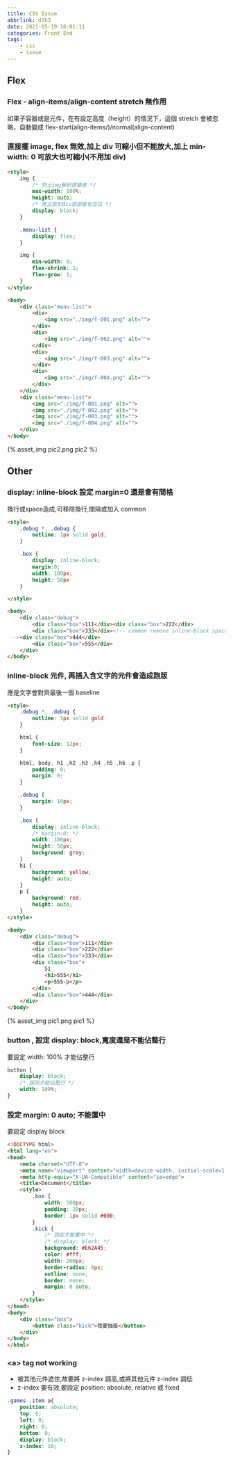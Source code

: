 ```yaml
---
title: CSS Issue
abbrlink: d2b3
date: 2021-05-19 16:01:11
categories: Front End
tags:
	- css
	- issue
---
```


## Flex
### Flex - align-items/align-content stretch 無作用
如果子容器或是元件，在有設定高度（height）的情況下，這個 stretch 會被忽略，自動變成 flex-start(align-items/)/normal(align-content)

<!--more-->

### 直接擺 image, flex 無效,加上 div 可縮小但不能放大,加上 min-width: 0 可放大也可縮小(不用加 div)
``` html
<style>
	img {
		/* 防止img解析度變差 */
		max-width: 100%;
		height: auto;
		/* 修正放於div底部會有空白 */
		display: block;
	}

	.menu-list {
		display: flex;
	}

	img {
		min-width: 0;
		flex-shrink: 1;
		flex-grow: 1;
	}
</style>

<body>
	<div class="menu-list">
		<div>
			<img src="./img/f-001.png" alt="">
		</div>
		<div>
			<img src="./img/f-002.png" alt="">
		</div>
		<div>
			<img src="./img/f-003.png" alt="">
		</div>
		<div>
			<img src="./img/f-004.png" alt="">
		</div>
	</div>
	<div class="menu-list">
		<img src="./img/f-001.png" alt="">
		<img src="./img/f-002.png" alt="">
		<img src="./img/f-003.png" alt="">
		<img src="./img/f-004.png" alt="">
	</div>
</body>
```
<div style="width:500px">
	{% asset_img pic2.png pic2 %}
</div>

## Other
### display: inline-block 設定 margin=0 還是會有間格
換行或space造成,可移除換行,間隔或加入 common
``` html
<style>
	.debug *, .debug {
		outline: 1px solid gold;
	}

	.box {
		display: inline-block;
		margin:0;
		width: 100px;
		height: 50px
	}

</style>

<body>
	<div class="debug">
		<div class="box">111</div><div class="box">222</div>
		<div class="box">333</div><!-- common remove inline-block space 
 --><div class="box">444</div>
		<div class="box">555</div>
	</div>
</body>
```

### inline-block 元件, 再插入含文字的元件會造成跑版
應是文字會對齊最後一個 baseline
``` html
<style>
	.debug *, .debug {
		outline: 1px solid gold
	}

	html {
		font-size: 12px;
	}

	html, body, h1 ,h2 ,h3 ,h4 ,h5 ,h6 ,p {
		padding: 0;
		margin: 0;
	}

	.debug {
		margin: 10px;
	}

	.box {
		display: inline-block;
		/* margin:0; */
		width: 100px;
		height: 50px;
		background: gray;
	}
	h1 {
		background: yellow;
		height: auto;
	}
	p {
		background: red;
		height: auto;
	}
</style>

<body>
	<div class="debug">
		<div class="box">111</div>
		<div class="box">222</div>
		<div class="box">333</div>
		<div class="box">
			51
			<h1>555</h1>
			<p>555-p</p>
		</div>
		<div class="box">444</div>
	</div>
</body>
```
<div style="width:500px">
	{% asset_img pic1.png pic1 %}
</div>

### button , 設定 display: block,寬度還是不能佔整行
要設定 width: 100% 才能佔整行
``` css
button {
	display: block;
	/* 設完才能佔整行 */
	width: 100%;
}
```

### 設定 margin: 0 auto; 不能置中
要設定 display block
``` html
<!DOCTYPE html>
<html lang="en">
<head>
	<meta charset="UTF-8">
	<meta name="viewport" content="width=device-width, initial-scale=1.0">
	<meta http-equiv="X-UA-Compatible" content="ie=edge">
	<title>Document</title>
	<style>
		.box {
			width: 500px;
			padding: 20px;
			border: 1px solid #000;
		}
		.kick {
			/* 設定才能置中 */
			/* display: block; */
			background: #E62A45;
			color: #fff;
			width: 200px;
			border-radius: 8px;
			outline: none;
			border: none;
			margin: 0 auto;
		}
	</style>
</head>
<body>
	<div class="box">
		<button class="kick">我要抽獎</button>
	</div>
</body>
</html>
```

### &lt;a&gt; tag not working
+ 被其他元件遮住,故要將 z-index 調高,或將其他元件 z-index 調低
+ z-index 要有效,要設定 position: absolute, relative 或 fixed
``` css
.games .item a{
	position: absolute;
	top: 0;
	left: 0;
	right: 0;
	bottom: 0;
	display: block;
	z-index: 10;
}
```
